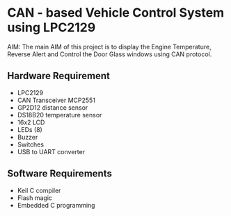 # CAN - based Vehicle Control System using LPC2129 
AIM: The main AIM of this project is to display the Engine Temperature, Reverse Alert and Control the Door Glass windows using CAN protocol.

## Hardware Requirement
* LPC2129
* CAN Transceiver MCP2551
* GP2D12 distance sensor
* DS18B20 temperature sensor
* 16x2 LCD
* LEDs (8)
* Buzzer
* Switches
* USB to UART converter
## Software Requirements
* Keil C compiler
* Flash magic
* Embedded C programming
  
